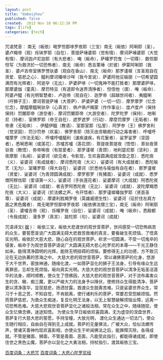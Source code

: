 ```yaml
---
layout: post
title: "dabeizhou"
published: false
created:  2013 Nov 18 06:22:38 PM
tags: [life]
categories: [tech]
---
```



咒语梵音：
南无（皈依）喝罗怛那哆罗夜耶（三宝）南无（皈依）阿唎耶（圣），婆卢羯帝（观）烁钵罗耶（自在）．菩提萨埵婆耶（觉有情）．摩诃萨埵婆耶（大觉有情）．摩诃迦卢尼迦耶（有大悲者）．唵（皈命），萨皤罗罚曳（一切尊）．数怛那怛写（为救济於一切恐怖者）．南无（皈命）悉吉栗埵（於彼）伊蒙阿唎耶（我圣）．婆卢吉帝室佛罗愣驮婆（观自在香山）．南无（皈命）那罗谨墀（言圣观自在贤爱．慈悲之心）．醯利摩诃皤哆沙咩（我今宣说）．萨婆阿他豆输朋（一切希望圆满而有光辉者）．阿逝孕（无比）．萨婆萨哆（一切鬼神不能打胜者）那摩婆萨哆，那摩婆伽（童真）．摩罚特豆（有道即令迷界清挣者）．怛侄他（谓）．唵（皈命）．阿婆卢醯（有光明智慧者）．卢迦帝（观自在）．迦罗帝（超越世间者）．夷醯唎（吁狮子王）．摩诃菩提萨埵（大菩萨）．萨婆萨婆（一切一切）．摩罗摩罗（忆念忆念），摩醯摩醯唎驮孕（心真言）．俱卢俱卢羯蒙（作作事业）．度卢度卢（保持保持）罚闍耶帝（游空者）．摩诃罚闍耶帝（大游空者）．陀罗陀罗（保持）．地唎尼（持者）．室佛罗耶（帝王自在）．遮罗遮罗（行动）．摩麼罚摩罗（无垢者）．穆帝隶（无垢体） ．伊醯伊醯（教语）．室那室那（弘誓）．阿罗参（王）佛罗舍利（觉坚固）．罚沙罚参（欢喜）．佛罗舍耶（除灭由贪瞋痴行动之毒害者）．呼嚧呼嚧摩罗（作法无垢）．呼嚧呼嚧醯利（速疾速疾，有花鬉者）．娑罗娑罗（坚固者），悉唎悉唎（或莲花）．苏嚧苏嚧（莲花颈）．菩提夜菩提夜（悟悟）．菩驮夜菩驮夜（教悟）．弥帝唎夜（有慈爱者）．那罗谨墀（青颈）．地利瑟尼那（坚利）．波夜摩那（名闻）．娑婆诃（欲见者，令影现，生欢喜圆满成就涅盘之意）．悉陀夜（义）．娑婆诃（有成就者）．摩诃悉陀夜（大义）．娑婆诃（有大成就者）．悉陀喻艺（无为）．室皤罗耶（得大自在）．娑婆诃（於悉地与瑜伽有自在者）．那罗谨墀（贤爱）．娑婆诃（为青颈圆满成就）．摩罗那罗（有猪面）．娑婆诃（成就）．悉罗僧阿穆佉耶（爱语第一义），娑婆诃（手执莲花者）．娑婆摩诃（大成就）阿悉陀夜（无比）．娑婆诃（成就）．者吉罗阿悉陀夜（无比）．娑婆诃（成就）．波陀摩羯悉陀夜（大义）．娑婆诃（於法螺之声，令开悟者）．那罗谨墀皤伽罗耶（贤首圣尊）．娑婆诃（成就）．摩婆利胜羯罗夜（英雄威德生性）．娑婆诃（征於住左肩方面之黑色魔者）．南无喝罗怛那哆罗夜耶（皈依佛法僧三宝），南无（皈命）阿唎耶（圣）．婆嚧吉帝（观）．烁皤罗夜（自在）．娑婆诃（成就）．唵（皈命），悉殿都（令我成就）．漫多罗（真言）．跋陀耶（句），娑婆诃（成就）

咒语译文( [据](http://baike.baidu.com/view/15884.htm) )：
皈依三宝，皈依大悲渡世的观世音菩萨，世间感受一切恐怖病苦的众生，要誓愿宣说广大圆满无碍大悲救苦救难的真言，要看破生死烦恼，了悟真实光明，皈依於大慈大悲、随心自在的观世菩萨。祈求一切圆满，不受一切鬼卒的侵害，皈命于为观世音菩萨请说广大圆满无碍大悲心陀罗尼的本尊——千光王静住如来。能得清净圆明的光辉，能除无明挂碍的烦恼，要修得无上的功德，方不致沉沦在无边执著的苦海之中。
大慈大悲的观世音菩萨，常以诸佛菩萨的化身，悠游于大千世界，密放神通，随缘化渡，一如菩萨显化的狮子王法身，引导有缘众生远离罪恶，忘却生死烦恼，皈向真实光明。大慈大悲的观世音菩萨以清净无垢圣洁莲华的法身，顺时顺教，使众生了悟佛因，大慈大悲的观世音菩萨，对于流布毒害众生的贪、瞋、痴三魔，更以严峻大力的法身予以降伏，使修持众生得能清净，菩萨更以清净莲华，显现慈悲，扬洒甘露，救渡众生脱离苦难。只是娑婆世界众生，常习于十恶之苦，不知自觉，不肯脱离，使行诸利乐的菩萨，常要忍受怨嫉烦恼。然而菩萨慈悲，为救众生痴迷，复显化明王法身，以无上智慧破解烦恼业障，远离一切恐怖危难。大慈大悲观世音菩萨显化之诸般法相，常在众生之中，随缘随现，使众生忆佛念佛，迷途知悟。
为使众生早日皈依欢喜圆满，无为虚空的涅盘世界，菩萨复行大慈大悲的誓愿，手持宝幢，大放光明， 渡化众生通达一切法门，使众生随行相应，自由自在得到无上成就。菩萨的无量佛法，广被大众，恰似法螺传声，使诸天善神均现欢喜影相，亦使众生于听闻佛法之后，能罪障灭除，各得成就。不管是猪面、狮面，不管是善面、恶面，凡能受此指引，都能得诸成就，即使住世之黑色尘魔，菩萨亦以显化之大勇法相，持杖指引，渡其皈依三宝。

[百度词条：大悲咒](http://baike.baidu.com/view/15884.htm)
[百度词条：大悲心陀罗尼经](http://baike.baidu.com/view/752610.htm)

